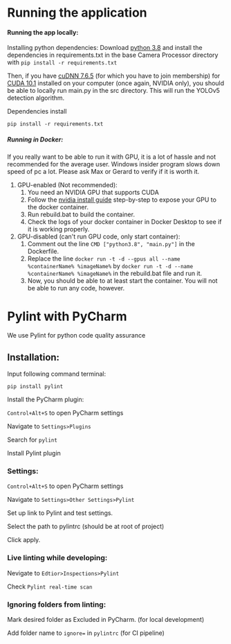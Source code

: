 # Running the application
#### Running the app locally:

Installing python dependencies:
Download [python 3.8] and install the dependencies in requirements.txt in the base Camera Processor directory with 
```pip install -r requirements.txt```

Then, if you have [cuDNN 7.6.5] (for which you have to join membership) for [CUDA 10.1] installed on your computer 
(once again, NVIDIA only), you should be able to locally run main.py in the src directory.
This will run the YOLOv5 detection algorithm.


Dependencies install
```
pip install -r requirements.txt
```

##### Running in Docker:
If you really want to be able to run it with GPU, it is a lot of hassle and not recommended for the average user.
Windows insider program slows down speed of pc a lot. Please ask Max or Gerard to verify if it is worth it.

1. GPU-enabled (Not recommended):
   1. You need an NVIDIA GPU that supports CUDA
   2. Follow the [nvidia install guide] step-by-step to expose your GPU to the docker container.
   3. Run rebuild.bat to build the container.
   4. Check the logs of your docker container in Docker Desktop to see if it is working properly.
2. GPU-disabled (can't run GPU code, only start container):
   1. Comment out the line ```CMD ["python3.8", "main.py"]``` in the Dockerfile.
   2. Replace the line ```docker run -t -d --gpus all --name %containerName% %imageName%``` by 
   ```docker run -t -d --name %containerName% %imageName%``` in the rebuild.bat file and run it.
   3. Now, you should be able to at least start the container. You will not be able to run any code, however.

[python 3.8]: https://www.python.org/downloads/release/python-380/
[tensorflow compatability]: https://www.tensorflow.org/install/source#gpu
[nvidia install guide]: https://docs.nvidia.com/cuda/wsl-user-guide/index.html
[CUDA 10.1]: https://developer.nvidia.com/cuda-10.1-download-archive-base
[cuDNN 7.6.5]: https://developer.nvidia.com/compute/machine-learning/cudnn/secure/7.6.5.32/production/10.1_20191031/cudnn-10.1-windows10-x64-v7.6.5.32.zip

# Pylint with PyCharm

We use Pylint for python code quality assurance

## Installation:

Input following command terminal:
```
pip install pylint
```

Install the PyCharm plugin:

`Control+Alt+S` to open PyCharm settings

Navigate to `Settings>Plugins`

Search for `pylint`

Install Pylint plugin

### Settings:

`Control+Alt+S` to open PyCharm settings

Navigate to `Settings>Other Settings>Pylint`

Set up link to Pylint and test settings.

Select the path to pylintrc (should be at root of project)

Click apply.

### Live linting while developing:

Nevigate to `Edtior>Inspections>Pylint`

Check `Pylint real-time scan`

### Ignoring folders from linting:

Mark desired folder as Excluded in PyCharm. (for local development)

Add folder name to `ignore=` in `pylintrc` (for CI pipeline)
